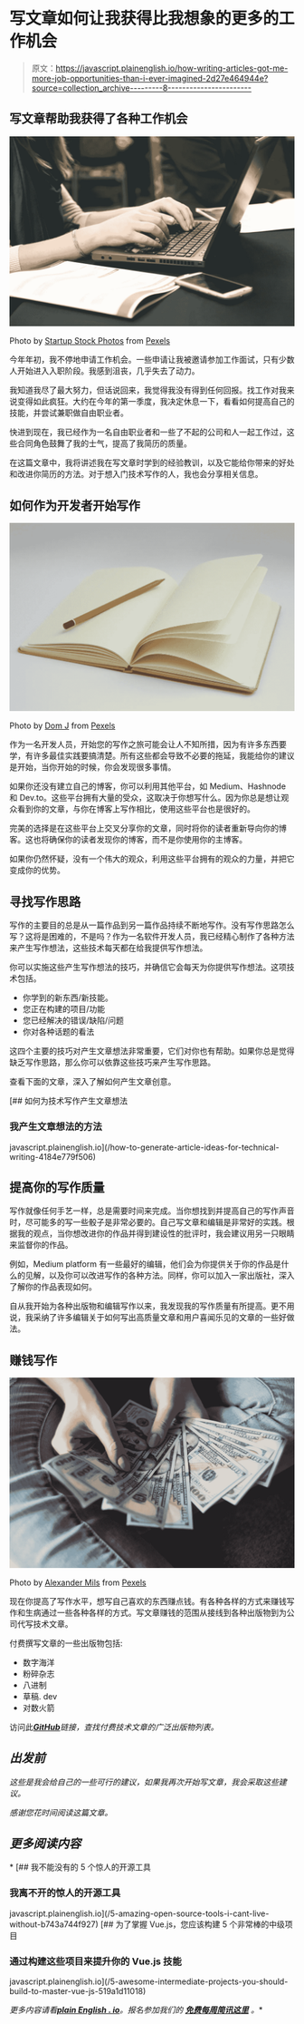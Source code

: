 # 写文章如何让我获得比我想象的更多的工作机会

> 原文：<https://javascript.plainenglish.io/how-writing-articles-got-me-more-job-opportunities-than-i-ever-imagined-2d27e464944e?source=collection_archive---------8----------------------->

## 写文章帮助我获得了各种工作机会

![](img/27d930f22f4f015263a3a46b5e3d12fc.png)

Photo by [Startup Stock Photos](https://www.pexels.com/@startup-stock-photos?utm_content=attributionCopyText&utm_medium=referral&utm_source=pexels) from [Pexels](https://www.pexels.com/photo/woman-typing-on-laptop-7112/?utm_content=attributionCopyText&utm_medium=referral&utm_source=pexels)

今年年初，我不停地申请工作机会。一些申请让我被邀请参加工作面试，只有少数人开始进入入职阶段。我感到沮丧，几乎失去了动力。

我知道我尽了最大努力，但话说回来，我觉得我没有得到任何回报。找工作对我来说变得如此疯狂。大约在今年的第一季度，我决定休息一下，看看如何提高自己的技能，并尝试兼职做自由职业者。

快进到现在，我已经作为一名自由职业者和一些了不起的公司和人一起工作过，这些合同角色鼓舞了我的士气，提高了我简历的质量。

在这篇文章中，我将讲述我在写文章时学到的经验教训，以及它能给你带来的好处和改进你简历的方法。对于想入门技术写作的人，我也会分享相关信息。

## **如何作为开发者开始写作**

![](img/8053642d2ac22d700d883db030037727.png)

Photo by [Dom J](https://www.pexels.com/@dom-j-7304?utm_content=attributionCopyText&utm_medium=referral&utm_source=pexels) from [Pexels](https://www.pexels.com/photo/white-notebook-and-yellow-pencil-45718/?utm_content=attributionCopyText&utm_medium=referral&utm_source=pexels)

作为一名开发人员，开始您的写作之旅可能会让人不知所措，因为有许多东西要学，有许多最佳实践要搞清楚。所有这些都会导致不必要的拖延，我能给你的建议是开始，当你开始的时候，你会发现很多事情。

如果你还没有建立自己的博客，你可以利用其他平台，如 Medium、Hashnode 和 Dev.to。这些平台拥有大量的受众，这取决于你想写什么。因为你总是想让观众看到你的文章，与你在博客上写作相比，使用这些平台也是很好的。

完美的选择是在这些平台上交叉分享你的文章，同时将你的读者重新导向你的博客。这也将确保你的读者发现你的博客，而不是你使用你的主博客。

如果你仍然怀疑，没有一个伟大的观众，利用这些平台拥有的观众的力量，并把它变成你的优势。

## **寻找写作思路**

写作的主要目的总是从一篇作品到另一篇作品持续不断地写作。没有写作思路怎么写？这将是困难的，不是吗？作为一名软件开发人员，我已经精心制作了各种方法来产生写作想法，这些技术每天都在给我提供写作想法。

你可以实施这些产生写作想法的技巧，并确信它会每天为你提供写作想法。这项技术包括。

*   你学到的新东西/新技能。
*   您正在构建的项目/功能
*   您已经解决的错误/缺陷/问题
*   你对各种话题的看法

这四个主要的技巧对产生文章想法非常重要，它们对你也有帮助。如果你总是觉得缺乏写作思路，那么你可以依靠这些技巧来产生写作思路。

查看下面的文章，深入了解如何产生文章创意。

[](/how-to-generate-article-ideas-for-technical-writing-4184e779f506) [## 如何为技术写作产生文章想法

### 我产生文章想法的方法

javascript.plainenglish.io](/how-to-generate-article-ideas-for-technical-writing-4184e779f506) 

## **提高你的写作质量**

写作就像任何手艺一样，总是需要时间来完成。当你想找到并提高自己的写作声音时，尽可能多的写一些骰子是非常必要的。自己写文章和编辑是非常好的实践。根据我的观点，当你想改进你的作品并得到建设性的批评时，我会建议用另一只眼睛来监督你的作品。

例如，Medium platform 有一些最好的编辑，他们会为你提供关于你的作品是什么的见解，以及你可以改进写作的各种方法。同样，你可以加入一家出版社，深入了解你的作品表现如何。

自从我开始为各种出版物和编辑写作以来，我发现我的写作质量有所提高。更不用说，我采纳了许多编辑关于如何写出高质量文章和用户喜闻乐见的文章的一些好做法。

## **赚钱写作**

![](img/6e426c95b0508806fab6899f2e37f831.png)

Photo by [Alexander Mils](https://www.pexels.com/@alexandermils?utm_content=attributionCopyText&utm_medium=referral&utm_source=pexels) from [Pexels](https://www.pexels.com/photo/person-holding-100-us-dollar-banknotes-2068975/?utm_content=attributionCopyText&utm_medium=referral&utm_source=pexels)

现在你提高了写作水平，想写自己喜欢的东西赚点钱。有各种各样的方式来赚钱写作和生病通过一些各种各样的方式。写文章赚钱的范围从接线到各种出版物到为公司代写技术文章。

付费撰写文章的一些出版物包括:

*   数字海洋
*   粉碎杂志
*   八进制
*   草稿. dev
*   对数火箭

访问此[***GitHub***](https://github.com/sixhobbits/technical-writing/blob/master/write-for-us.md)*链接，查找付费技术文章的广泛出版物列表。*

## ***出发前***

*这些是我会给自己的一些可行的建议，如果我再次开始写文章，我会采取这些建议。*

*感谢您花时间阅读这篇文章。*

## ***更多阅读内容***

*[](/5-amazing-open-source-tools-i-cant-live-without-b743a744f927) [## 我不能没有的 5 个惊人的开源工具

### 我离不开的惊人的开源工具

javascript.plainenglish.io](/5-amazing-open-source-tools-i-cant-live-without-b743a744f927) [](/5-awesome-intermediate-projects-you-should-build-to-master-vue-js-519a1d11018) [## 为了掌握 Vue.js，您应该构建 5 个非常棒的中级项目

### 通过构建这些项目来提升你的 Vue.js 技能

javascript.plainenglish.io](/5-awesome-intermediate-projects-you-should-build-to-master-vue-js-519a1d11018) 

*更多内容请看*[***plain English . io***](http://plainenglish.io/)*。报名参加我们的* [***免费每周简讯这里***](http://newsletter.plainenglish.io) *。**